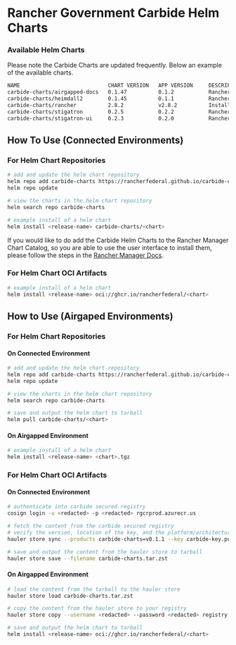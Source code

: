 # Rancher Government Carbide Helm Charts

### Available Helm Charts

Please note the Carbide Charts are updated frequently. Below an example of the available charts.

```bash
NAME                            CHART VERSION   APP VERSION     DESCRIPTION
carbide-charts/airgapped-docs   0.1.47          0.1.2           Rancher Government Airgapped Docs
carbide-charts/heimdall2        0.1.45          0.1.1           Rancher Government Heimdall2 Tool
carbide-charts/rancher          2.8.2           v2.8.2          Install Rancher Server to manage Kubernetes...
carbide-charts/stigatron        0.2.5           0.2.2           Rancher Government Stigatron Extension
carbide-charts/stigatron-ui     0.2.3           0.2.0           Rancher Government Stigatron UI Extension
```

## How To Use (Connected Environments)

### For Helm Chart Repositories

```bash
# add and update the helm chart repository
helm repo add carbide-charts https://rancherfederal.github.io/carbide-charts
helm repo update

# view the charts in the helm chart repository
helm search repo carbide-charts

# example install of a helm chart
helm install <release-name> carbide-charts/<chart>
```

If you would like to do add the Carbide Helm Charts to the Rancher Manager Chart Catalog, so you are able to use the user interface to install them, please follow the steps in the [Rancher Manager Docs](https://ranchermanager.docs.rancher.com/how-to-guides/new-user-guides/helm-charts-in-rancher).

### For Helm Chart OCI Artifacts

```bash
# example install of a helm chart
helm install <release-name> oci://ghcr.io/rancherfederal/<chart>
```

## How to Use (Airgaped Environments)

### For Helm Chart Repositories

#### On Connected Environment

```bash
# add and update the helm chart repository
helm repo add carbide-charts https://rancherfederal.github.io/carbide-charts
helm repo update

# view the charts in the helm chart repository
helm search repo carbide-charts

# save and output the helm chart to tarball
helm pull carbide-charts/<chart>
```

#### On Airgapped Environment

```bash
# example install of a helm chart
helm install <release-name> <chart>.tgz
```

### For Helm Chart OCI Artifacts

#### On Connected Environment

```bash
# authenticate into carbide secured registry
cosign login -u <redacted> -p <redacted> rgcrprod.azurecr.us

# fetch the content from the carbide secured registry
# verify the version, location of the key, and the platform/architecture
hauler store sync --products carbide-charts=v0.1.1 --key carbide-key.pub --platform linux/amd64

# save and output the content from the hauler store to tarball
hauler store save --filename carbide-charts.tar.zst
```

#### On Airgapped Environment

```bash
# load the content from the tarball to the hauler store
hauler store load carbide-charts.tar.zst

# copy the content from the hauler store to your registry
hauler store copy --username <redacted> --password <redacted> registry://<registry-url>

# save and output the helm chart to tarball
helm install <release-name> oci://ghcr.io/rancherfederal/<chart>
```
